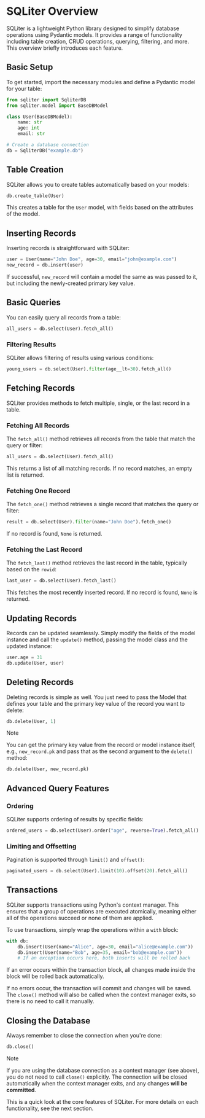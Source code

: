 
# SQLiter Overview

SQLiter is a lightweight Python library designed to simplify database operations
using Pydantic models. It provides a range of functionality including table
creation, CRUD operations, querying, filtering, and more. This overview briefly
introduces each feature.

## Basic Setup

To get started, import the necessary modules and define a Pydantic model for
your table:

```python
from sqliter import SqliterDB
from sqliter.model import BaseDBModel

class User(BaseDBModel):
    name: str
    age: int
    email: str

# Create a database connection
db = SqliterDB("example.db")
```

## Table Creation

SQLiter allows you to create tables automatically based on your models:

```python
db.create_table(User)
```

This creates a table for the `User` model, with fields based on the attributes
of the model.

## Inserting Records

Inserting records is straightforward with SQLiter:

```python
user = User(name="John Doe", age=30, email="john@example.com")
new_record = db.insert(user)
```

If successful, `new_record` will contain a model the same as was passed to it,
but including the newly-created primary key value.

## Basic Queries

You can easily query all records from a table:

```python
all_users = db.select(User).fetch_all()
```

### Filtering Results

SQLiter allows filtering of results using various conditions:

```python
young_users = db.select(User).filter(age__lt=30).fetch_all()
```

<!-- Multiple filters can be combined for more specific queries:

```python
results = db.select(User).filter(age__gt=20, age__lt=40).fetch_all()
```
-->

## Fetching Records

SQLiter provides methods to fetch multiple, single, or the last record in a
table.

### Fetching All Records

The `fetch_all()` method retrieves all records from the table that match the
query or filter:

```python
all_users = db.select(User).fetch_all()
```

This returns a list of all matching records. If no record matches, an empty list
is returned.

### Fetching One Record

The `fetch_one()` method retrieves a single record that matches the query or
filter:

```python
result = db.select(User).filter(name="John Doe").fetch_one()
```

If no record is found, `None` is returned.

### Fetching the Last Record

The `fetch_last()` method retrieves the last record in the table, typically
based on the `rowid`:

```python
last_user = db.select(User).fetch_last()
```

This fetches the most recently inserted record. If no record is found, `None` is
returned.

## Updating Records

Records can be updated seamlessly. Simply modify the fields of the model
instance and call the `update()` method, passing the model class and the updated
instance:

```python
user.age = 31
db.update(User, user)
```

## Deleting Records

Deleting records is simple as well. You just need to pass the Model that defines
your table and the primary key value of the record you want to delete:

```python
db.delete(User, 1)
```

> [!NOTE]
>
> You can get the primary key value from the record or model instance itself,
> e.g., `new_record.pk` and pass that as the second argument to the `delete()`
> method:
>
> ```python
> db.delete(User, new_record.pk)
> ```

## Advanced Query Features

### Ordering

SQLiter supports ordering of results by specific fields:

```python
ordered_users = db.select(User).order("age", reverse=True).fetch_all()
```

### Limiting and Offsetting

Pagination is supported through `limit()` and `offset()`:

```python
paginated_users = db.select(User).limit(10).offset(20).fetch_all()
```

## Transactions

SQLiter supports transactions using Python's context manager. This ensures that
a group of operations are executed atomically, meaning either all of the
operations succeed or none of them are applied.

To use transactions, simply wrap the operations within a `with` block:

```python
with db:
    db.insert(User(name="Alice", age=30, email="alice@example.com"))
    db.insert(User(name="Bob", age=35, email="bob@example.com"))
    # If an exception occurs here, both inserts will be rolled back
```

If an error occurs within the transaction block, all changes made inside the
block will be rolled back automatically.

If no errors occur, the transaction will commit and changes will be saved. The
`close()` method will also be called when the context manager exits, so there is
no need to call it manually.

## Closing the Database

Always remember to close the connection when you're done:

```python
db.close()
```

> [!NOTE]
>
> If you are using the database connection as a context manager (see above), you
> do not need to call `close()` explicitly. The connection will be closed
> automatically when the context manager exits, and any changes **will be
> committed**.

This is a quick look at the core features of SQLiter. For more details on each
functionality, see the next section.
